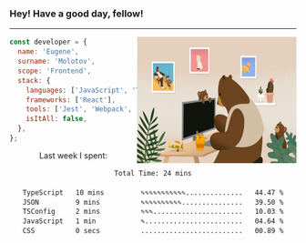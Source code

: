 ### Hey! Have a good day, fellow!
---
<img align='right' alt='GIF' vertical-align='center' src='./src/giphy.gif' width='280px' height='222px'/>

```javascript
const developer = {
  name: 'Eugene',
  surname: 'Molotov',
  scope: 'Frontend',
  stack: {
    languages: ['JavaScript', 'TypeScript'],
    frameworks: ['React'],
    tools: ['Jest', 'Webpack', 'Sass'],
    isItAll: false,
  },
};
```
<p align="center">
  Last week I spent:
</p>
<div align="center">
<!--START_SECTION:waka-->

```txt
Total Time: 24 mins

TypeScript   10 mins         ✎✎✎✎✎✎✎✎✎✎✎..............   44.47 %
JSON         9 mins          ✎✎✎✎✎✎✎✎✎✎...............   39.50 %
TSConfig     2 mins          ✎✎✎......................   10.03 %
JavaScript   1 min           ✎........................   04.64 %
CSS          0 secs          .........................   00.89 %
```

<!--END_SECTION:waka-->

